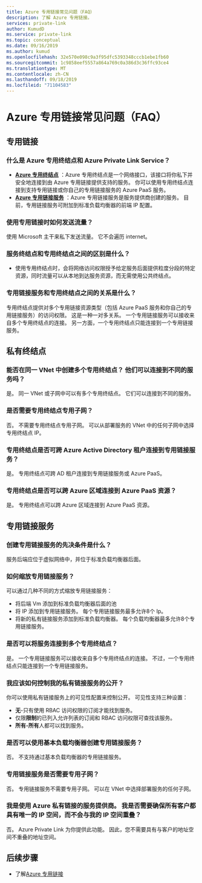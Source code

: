 ```yaml
---
title: Azure 专用链接常见问题（FAQ）
description: 了解 Azure 专用链接。
services: private-link
author: KumudD
ms.service: private-link
ms.topic: conceptual
ms.date: 09/16/2019
ms.author: kumud
ms.openlocfilehash: 32e570e098c9a3f95dfc5393348cccb1ebe1fb60
ms.sourcegitcommit: 1c9858eef5557a864a769c0a386d3c36ffc93ce4
ms.translationtype: MT
ms.contentlocale: zh-CN
ms.lasthandoff: 09/18/2019
ms.locfileid: "71104583"
---
```

# <a name="azure-private-link-frequently-asked-questions-faq"></a>Azure 专用链接常见问题（FAQ）

## <a name="private-link"></a>专用链接

### <a name="what-is-azure-private-endpoint-and-azure-private-link-service"></a>什么是 Azure 专用终结点和 Azure Private Link Service？

- **[Azure 专用终结点](private-endpoint-overview.md)** ：Azure 专用终结点是一个网络接口，该接口将你私下并安全地连接到由 Azure 专用链接提供支持的服务。 你可以使用专用终结点连接到支持专用链接或你自己的专用链接服务的 Azure PaaS 服务。
- **[Azure 专用链接服务](private-link-service-overview.md)** ：Azure 专用链接服务是服务提供商创建的服务。 目前，专用链接服务可附加到标准负载均衡器的前端 IP 配置。 

### <a name="how-is-traffic-being-sent-when-using-private-link"></a>使用专用链接时如何发送流量？
使用 Microsoft 主干来私下发送流量。 它不会遍历 internet。  
 
### <a name="what-is-the-difference-between-a-service-endpoints-and-a-private-endpoints"></a>服务终结点和专用终结点之间的区别是什么？
- 使用专用终结点时，会将网络访问权限授予给定服务后面提供粒度分段的特定资源，同时流量可以从本地到达服务资源，而无需使用公共终结点。

### <a name="what-is-the-relationship-between-private-link-service-and-private-endpoint"></a>专用链接服务和专用终结点之间的关系是什么？
专用终结点提供对多个专用链接资源类型（包括 Azure PaaS 服务和你自己的专用链接服务）的访问权限。 这是一种一对多关系。 一个专用链接服务可以接收来自多个专用终结点的连接。 另一方面，一个专用终结点只能连接到一个专用链接服务。    

## <a name="private-endpoint"></a>私有终结点 
 
### <a name="can-i-create-multiple-private-endpoints-in-same-vnet-can-they-connect-to-different-services"></a>能否在同一 VNet 中创建多个专用终结点？ 他们可以连接到不同的服务吗？ 
是。 同一 VNet 或子网中可以有多个专用终结点。 它们可以连接到不同的服务。  
 
### <a name="do-i-require-a-dedicated-subnet-for-private-endpoints"></a>是否需要专用终结点专用子网？ 
否。 不需要专用终结点专用子网。 可以从部署服务的 VNet 中的任何子网中选择专用终结点 IP。  
 
### <a name="can-private-endpoint-connect-to-private-link-service-across-azure-active-directory-tenants"></a>专用终结点是否可跨 Azure Active Directory 租户连接到专用链接服务？ 
是。 专用终结点可跨 AD 租户连接到专用链接服务或 Azure PaaS。  
 
### <a name="can-private-endpoint-connect-to-azure-paas-resources-across-azure-regions"></a>专用终结点是否可以跨 Azure 区域连接到 Azure PaaS 资源？
是。 专用终结点可以跨 Azure 区域连接到 Azure PaaS 资源。

## <a name="private-link-service"></a>专用链接服务
 
### <a name="what-are-the-pre-requisites-for-creating-a-private-link-service"></a>创建专用链接服务的先决条件是什么？ 
服务后端应位于虚拟网络中，并位于标准负载均衡器后面。
 
### <a name="how-can-i-scale-my-private-link-service"></a>如何缩放专用链接服务？ 
可以通过几种不同的方式缩放专用链接服务： 
- 将后端 Vm 添加到标准负载均衡器后面的池 
- 将 IP 添加到专用链接服务。 每个专用链接服务最多允许8个 Ip。  
- 将新的私有链接服务添加到标准负载均衡器。 每个负载均衡器最多允许8个专用链接服务。   

### <a name="can-i-connect-my-service-to-multiple-private-endpoints"></a>是否可以将服务连接到多个专用终结点？
是。 一个专用链接服务可以接收来自多个专用终结点的连接。 不过，一个专用终结点只能连接到一个专用链接服务。  
 
### <a name="how-should-i-control-the-exposure-of-my-private-link-service"></a>我应该如何控制我的私有链接服务的公开？
你可以使用私有链接服务上的可见性配置来控制公开。 可见性支持三种设置：

- **无**-只有使用 RBAC 访问权限的订阅才能找到服务。 
- 仅限**限制**的已列入允许列表的订阅和 RBAC 访问权限可查找该服务。 
- **所有-所有**人都可以找到服务。 
 
### <a name="can-i-create-a-private-link-service-with-basic-load-balancer"></a>是否可以使用基本负载均衡器创建专用链接服务？ 
否。 不支持通过基本负载均衡器的专用链接服务。
 
### <a name="is-a-dedicated-subnet-required-for-private-link-service"></a>专用链接服务是否需要专用子网？ 
否。 专用链接服务不需要专用子网。 可以在 VNet 中选择部署服务的任何子网。   

### <a name="i-am-a-service-provider-using-azure-private-link-do-i-need-to-make-sure-all-my-customers-have-unique-ip-space-and-dont-overlap-with-my-ip-space"></a>我是使用 Azure 私有链接的服务提供商。 我是否需要确保所有客户都具有唯一的 IP 空间，而不会与我的 IP 空间重叠？ 
否。 Azure Private Link 为你提供此功能。 因此，您不需要具有与客户的地址空间不重叠的地址空间。 

##  <a name="next-steps"></a>后续步骤

- 了解[Azure 专用链接](private-link-overview.md)
